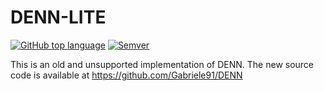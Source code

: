 # DENN-LITE
[![GitHub top language](https://img.shields.io/badge/language-C%2B%2B-blue.svg?style=flat-square)]()
[![Semver](https://img.shields.io/badge/SemVer-2.0.0-brightgreen.svg?style=flat-square)](http://semver.org/spec/v2.0.0.html)

This is an old and unsupported implementation of DENN.
The new source code is available at
https://github.com/Gabriele91/DENN